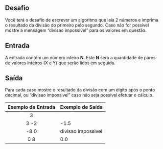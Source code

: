 ## Desafio
Você terá o desafio de escrever um algoritmo que leia 2 números e imprima o resultado da divisão do primeiro pelo segundo. Caso não for possível mostre a mensagem “divisao impossivel” para os valores em questão.

## Entrada
A entrada contém um número inteiro **N**. Este **N** será a quantidade de pares de valores inteiros (X e Y) que serão lidos em seguida.

## Saída
Para cada caso mostre o resultado da divisão com um dígito após o ponto decimal, ou “divisao impossivel” caso não seja possível efetuar o cálculo.

Exemplo de Entrada | Exemplo de Saída
:--------------:   | :--------------
3                  |
3 -2               | -1.5
-8 0               | divisao impossivel
0 8                | 0.0